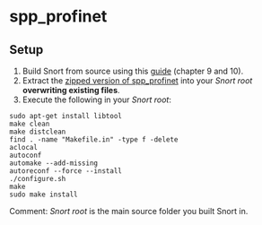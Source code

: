 # spp_profinet

## Setup

1. Build Snort from source using this [guide](https://s3.amazonaws.com/snort-org-site/production/document_files/files/000/000/090/original/Snort_2.9.8.x_on_Ubuntu_12-14-15.pdf) (chapter 9 and 10).
2. Extract the [zipped version of spp_profinet](https://github.com/TruffleHog/spp_profinet/archive/master.zip) into your _Snort root_ __overwriting existing files__.
3. Execute the following in your _Snort root_:
```
sudo apt-get install libtool
make clean
make distclean
find . -name "Makefile.in" -type f -delete
aclocal
autoconf
automake --add-missing
autoreconf --force --install
./configure.sh
make
sudo make install
```

Comment: _Snort root_ is the main source folder you built Snort in. 
